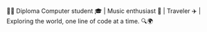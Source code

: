 👨‍💻 Diploma Computer student  🎓 | Music enthusiast 🎵 | Traveler ✈️ | 
Exploring the world, one line of code at a time. 🔍🌍
